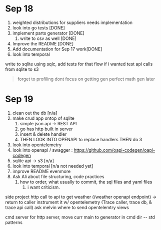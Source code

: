 # Sep 18

1. weighted distributions for suppliers needs implementation
2. look into go tests [DONE]
3. implement parts generator [DONE]
   1. write to csv as well [DONE]
4. Improve the README [DONE]
5. Add documentation for Sep 17 work[DONE]
6. look into temporal


write to sqlite using sqlc,
add tests for that flow
if i wanted test api calls from sqlite to s3

>forget to profiling
>dont focus on getting gen perfect
>math gen later

# Sep 19 

1. clean out the db [n/a]
2. make crud app ontop of sqlite
   1. simple json api -> REST API
   2. go has http built in server
   3. insert & delete handler
   4. THEN LOOK INTO OPENAPI to replace handlers
THEN do 3
3. look into opentelemetry
4. look into openapi / swagger : https://github.com/oapi-codegen/oapi-codegen
5. sqlite api -> s3 [n/a]
6. look into temporal [n/a not needed yet]
7. improve README evenmore
8. Ask Ali about file structuring, code practices
   1. how to order, what usually to commit, the sql files and yaml files
      1. i want criticism.

side project
http call to api to get weather
   (/weather openapi endpoint) -> return to caller
   instrument it w/ opentelemetry (Trace caller, trace db, & trace api call)
   ask melvin where to send opentelemtry views


cmd server for http server, move curr main to generator in cmd dir -- std patterns